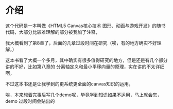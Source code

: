 # 介绍 #


这个代码是一本叫做《HTML5 Canvas核心技术 图形、动画与游戏开发》的随书代码，大部分比较难理解的部分被我加了注释，

我大概看到了第8章了，后面的几章过段时间在研究（唉，有的地方确实不好理解，）

这本书看了大概一个多月，其中确实有很多值得研究的地方，但是还是有几个部分讲的不好，比如第八章的 分离轴定义和最小平移向量的原理，实在讲的不太详细啊，



不过这本书还是让我学到的更系统更全面的canvas知识的运用，



唉，本来想着完事后写几个demo呢，毕竟学到知识如果不运用，马上就会忘，demo   过段时间会贴出的

